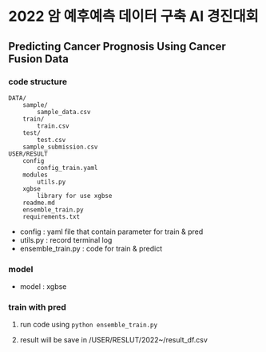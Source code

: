 # 2022 암 예후예측 데이터 구축 AI 경진대회
## Predicting Cancer Prognosis Using Cancer Fusion Data

### code structure

```
DATA/
    sample/
        sample_data.csv
    train/
        train.csv
    test/
        test.csv
    sample_submission.csv
USER/RESULT
    config
        config_train.yaml
    modules
        utils.py
    xgbse
        library for use xgbse
    readme.md
    ensemble_train.py
    requirements.txt
```

- config : yaml file that contain parameter for train & pred
- utils.py : record terminal log
- ensemble_train.py : code for train & predict

### model
- model : xgbse

### train with pred
1. run code using `python ensemble_train.py`

2. result will be save in /USER/RESLUT/2022~/result_df.csv